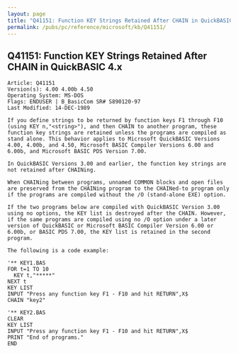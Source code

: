 ```yaml
---
layout: page
title: "Q41151: Function KEY Strings Retained After CHAIN in QuickBASIC 4.x"
permalink: /pubs/pc/reference/microsoft/kb/Q41151/
---
```


## Q41151: Function KEY Strings Retained After CHAIN in QuickBASIC 4.x

	Article: Q41151
	Version(s): 4.00 4.00b 4.50
	Operating System: MS-DOS
	Flags: ENDUSER | B_BasicCom SR# S890120-97
	Last Modified: 14-DEC-1989
	
	If you define strings to be returned by function keys F1 through F10
	(using KEY n,"<string>"), and then CHAIN to another program, these
	function key strings are retained unless the programs are compiled as
	stand alone. This behavior applies to Microsoft QuickBASIC Versions
	4.00, 4.00b, and 4.50, Microsoft BASIC Compiler Versions 6.00 and
	6.00b, and Microsoft BASIC PDS Version 7.00.
	
	In QuickBASIC Versions 3.00 and earlier, the function key strings are
	not retained after CHAINing.
	
	When CHAINing between programs, unnamed COMMON blocks and open files
	are preserved from the CHAINing program to the CHAINed-to program only
	if the programs are compiled without the /O (stand-alone EXE) option.
	
	If the two programs below are compiled with QuickBASIC Version 3.00
	using no options, the KEY list is destroyed after the CHAIN. However,
	if the same programs are compiled using no /O option under a later
	version of QuickBASIC or Microsoft BASIC Compiler Version 6.00 or
	6.00b, or BASIC PDS 7.00, the KEY list is retained in the second
	program.
	
	The following is a code example:
	
	'** KEY1.BAS
	FOR t=1 TO 10
	  KEY t,"*****"
	NEXT t
	KEY LIST
	INPUT "Press any function key F1 - F10 and hit RETURN",X$
	CHAIN "key2"
	
	'** KEY2.BAS
	CLEAR
	KEY LIST
	INPUT "Press any function key F1 - F10 and hit RETURN",X$
	PRINT "End of programs."
	END

